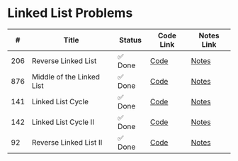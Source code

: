 # Linked List Problems

| #   | Title                          | Status    | Code Link | Notes Link |
|-----|--------------------------------|-----------|-----------|-------------|
| 206 | Reverse Linked List            | ✅ Done   | [Code](./206.%20Reverse%20Linked%20List/reverse_linked_list.py) | [Notes](./206.%20Reverse%20Linked%20List/debug_notes.md) |
| 876 | Middle of the Linked List      | ✅ Done   | [Code](./876.%20Middle%20of%20the%20Linked%20List/middle_of_list.py) | [Notes](./876.%20Middle%20of%20the%20Linked%20List/debug_notes.md) |
| 141 | Linked List Cycle              | ✅ Done   | [Code](./141.%20Linked%20List%20Cycle/linked_list_cycle.py) | [Notes](./141.%20Linked%20List%20Cycle/debug_notes.md) |
| 142 | Linked List Cycle II           | ✅ Done   | [Code](./142.%20Linked%20List%20Cycle%20II/linked_list_cycle_ii.py) | [Notes](./142.%20Linked%20List%20Cycle%20II/debug_notes.md) |
| 92  | Reverse Linked List II         | ✅ Done   | [Code](./92.%20Reverse%20Linked%20List%20II/reverse_between.py) | [Notes](./92.%20Reverse%20Linked%20List%20II/debug_notes.md) |
